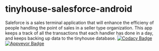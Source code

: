 # tinyhouse-salesforce-android
Saleforce is a sales terminal application that will enhance the efficieny of people handling the point of sales in a seller type organization. This app keeps a track of all the transactions that each handler has done in a day, and keeps backing up data to the tinyhouse database.
[![Codacy Badge](https://api.codacy.com/project/badge/Grade/695861c183454377982759a726c76a02)](https://www.codacy.com/manual/kharsh39/barview-android?utm_source=github.com&amp;utm_medium=referral&amp;utm_content=krharsh17/barview-android&amp;utm_campaign=Badge_Grade)    [![Appveyor Badge](https://ci.appveyor.com/api/projects/status/github/hackslash-nitp/tinyhouse-salesforce-android)](https://ci.appveyor.com/project/krharsh17/tinyhouse-salesforce-android)
